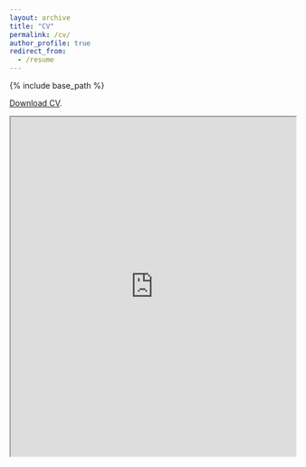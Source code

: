 ```yaml
---
layout: archive
title: "CV"
permalink: /cv/
author_profile: true
redirect_from:
  - /resume
---
```


{% include base_path %}

[Download CV](https://www.dropbox.com/scl/fi/175ak01rd28bmch12w88g/CV_Bae_Duke_080824_onlineversion.pdf?rlkey=rqrrz6mn0xee2ptaw6pa0pr0y&dl=0).

<iframe src="https://www.dropbox.com/s/175ak01rd28bmch12w88g/CV_Bae_Duke_080824_onlineversion.pdf?raw=1" width="100%" height="600px"></iframe>

